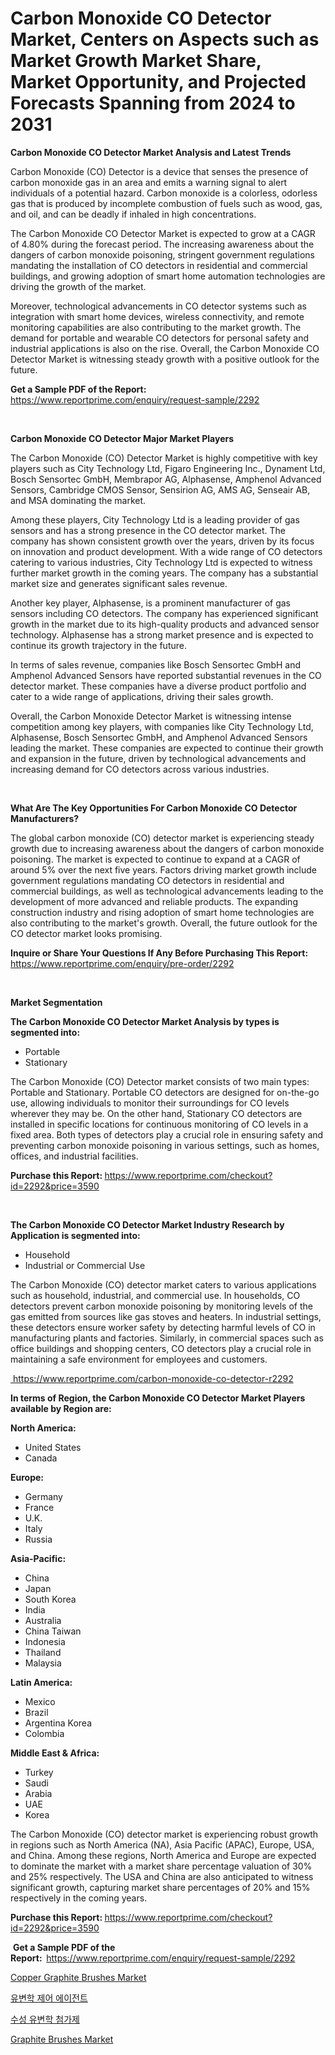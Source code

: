 <p><h1>Carbon Monoxide CO Detector Market, Centers on Aspects such as Market Growth Market Share, Market Opportunity, and Projected Forecasts Spanning from 2024 to 2031</h1></p><p><strong>Carbon Monoxide CO Detector Market Analysis and Latest Trends</strong></p>
<p><p>Carbon Monoxide (CO) Detector is a device that senses the presence of carbon monoxide gas in an area and emits a warning signal to alert individuals of a potential hazard. Carbon monoxide is a colorless, odorless gas that is produced by incomplete combustion of fuels such as wood, gas, and oil, and can be deadly if inhaled in high concentrations.</p><p>The Carbon Monoxide CO Detector Market is expected to grow at a CAGR of 4.80% during the forecast period. The increasing awareness about the dangers of carbon monoxide poisoning, stringent government regulations mandating the installation of CO detectors in residential and commercial buildings, and growing adoption of smart home automation technologies are driving the growth of the market.</p><p>Moreover, technological advancements in CO detector systems such as integration with smart home devices, wireless connectivity, and remote monitoring capabilities are also contributing to the market growth. The demand for portable and wearable CO detectors for personal safety and industrial applications is also on the rise. Overall, the Carbon Monoxide CO Detector Market is witnessing steady growth with a positive outlook for the future.</p></p>
<p><strong>Get a Sample PDF of the Report:&nbsp;</strong> <a href="https://www.reportprime.com/enquiry/request-sample/2292">https://www.reportprime.com/enquiry/request-sample/2292</a></p>
<p>&nbsp;</p>
<p><strong>Carbon Monoxide CO Detector Major Market Players</strong></p>
<p><p>The Carbon Monoxide (CO) Detector Market is highly competitive with key players such as City Technology Ltd, Figaro Engineering Inc., Dynament Ltd, Bosch Sensortec GmbH, Membrapor AG, Alphasense, Amphenol Advanced Sensors, Cambridge CMOS Sensor, Sensirion AG, AMS AG, Senseair AB, and MSA dominating the market.</p><p>Among these players, City Technology Ltd is a leading provider of gas sensors and has a strong presence in the CO detector market. The company has shown consistent growth over the years, driven by its focus on innovation and product development. With a wide range of CO detectors catering to various industries, City Technology Ltd is expected to witness further market growth in the coming years. The company has a substantial market size and generates significant sales revenue.</p><p>Another key player, Alphasense, is a prominent manufacturer of gas sensors including CO detectors. The company has experienced significant growth in the market due to its high-quality products and advanced sensor technology. Alphasense has a strong market presence and is expected to continue its growth trajectory in the future.</p><p>In terms of sales revenue, companies like Bosch Sensortec GmbH and Amphenol Advanced Sensors have reported substantial revenues in the CO detector market. These companies have a diverse product portfolio and cater to a wide range of applications, driving their sales growth.</p><p>Overall, the Carbon Monoxide Detector Market is witnessing intense competition among key players, with companies like City Technology Ltd, Alphasense, Bosch Sensortec GmbH, and Amphenol Advanced Sensors leading the market. These companies are expected to continue their growth and expansion in the future, driven by technological advancements and increasing demand for CO detectors across various industries.</p></p>
<p>&nbsp;</p>
<p><strong>What Are The Key Opportunities For Carbon Monoxide CO Detector Manufacturers?</strong></p>
<p><p>The global carbon monoxide (CO) detector market is experiencing steady growth due to increasing awareness about the dangers of carbon monoxide poisoning. The market is expected to continue to expand at a CAGR of around 5% over the next five years. Factors driving market growth include government regulations mandating CO detectors in residential and commercial buildings, as well as technological advancements leading to the development of more advanced and reliable products. The expanding construction industry and rising adoption of smart home technologies are also contributing to the market's growth. Overall, the future outlook for the CO detector market looks promising.</p></p>
<p><strong>Inquire or Share Your Questions If Any Before Purchasing This Report:</strong> <a href="https://www.reportprime.com/enquiry/pre-order/2292">https://www.reportprime.com/enquiry/pre-order/2292</a></p>
<p>&nbsp;</p>
<p><strong>Market Segmentation</strong></p>
<p><strong>The Carbon Monoxide CO Detector Market Analysis by types is segmented into:</strong></p>
<p><ul><li>Portable</li><li>Stationary</li></ul></p>
<p><p>The Carbon Monoxide (CO) Detector market consists of two main types: Portable and Stationary. Portable CO detectors are designed for on-the-go use, allowing individuals to monitor their surroundings for CO levels wherever they may be. On the other hand, Stationary CO detectors are installed in specific locations for continuous monitoring of CO levels in a fixed area. Both types of detectors play a crucial role in ensuring safety and preventing carbon monoxide poisoning in various settings, such as homes, offices, and industrial facilities.</p></p>
<p><strong>Purchase this Report:&nbsp;</strong><a href="https://www.reportprime.com/checkout?id=2292&price=3590">https://www.reportprime.com/checkout?id=2292&price=3590</a></p>
<p>&nbsp;</p>
<p><strong>The Carbon Monoxide CO Detector Market Industry Research by Application is segmented into:</strong></p>
<p><ul><li>Household</li><li>Industrial or Commercial Use</li></ul></p>
<p><p>The Carbon Monoxide (CO) detector market caters to various applications such as household, industrial, and commercial use. In households, CO detectors prevent carbon monoxide poisoning by monitoring levels of the gas emitted from sources like gas stoves and heaters. In industrial settings, these detectors ensure worker safety by detecting harmful levels of CO in manufacturing plants and factories. Similarly, in commercial spaces such as office buildings and shopping centers, CO detectors play a crucial role in maintaining a safe environment for employees and customers.</p></p>
<p><a href="https://www.reportprime.com/carbon-monoxide-co-detector-r2292">&nbsp;https://www.reportprime.com/carbon-monoxide-co-detector-r2292</a></p>
<p><strong>In terms of Region, the Carbon Monoxide CO Detector Market Players available by Region are:</strong></p>
<p>
    <p> <strong> North America: </strong>
        <ul>
            <li>United States</li>
            <li>Canada</li>
        </ul>
        </p> 
    <p> <strong> Europe: </strong>
        <ul>
            <li>Germany</li>
            <li>France</li>
            <li>U.K.</li>
            <li>Italy</li>
            <li>Russia</li>
        </ul>
        </p> 
    <p> <strong> Asia-Pacific: </strong>
        <ul>
            <li>China</li>
            <li>Japan</li>
            <li>South Korea</li>
            <li>India</li>
            <li>Australia</li>
            <li>China Taiwan</li>
            <li>Indonesia</li>
            <li>Thailand</li>
            <li>Malaysia</li>
        </ul>
        </p> 
    <p> <strong> Latin America: </strong>
        <ul>
            <li>Mexico</li>
            <li>Brazil</li>
            <li>Argentina Korea</li>
            <li>Colombia</li>
        </ul>
        </p> 
    <p> <strong> Middle East & Africa: </strong>
        <ul>
            <li>Turkey</li>
            <li>Saudi</li>
            <li>Arabia</li>
            <li>UAE</li>
            <li>Korea</li>
        </ul>
    </p>
    </p>
<p><p>The Carbon Monoxide (CO) detector market is experiencing robust growth in regions such as North America (NA), Asia Pacific (APAC), Europe, USA, and China. Among these regions, North America and Europe are expected to dominate the market with a market share percentage valuation of 30% and 25% respectively. The USA and China are also anticipated to witness significant growth, capturing market share percentages of 20% and 15% respectively in the coming years.</p></p>
<p><strong>Purchase this Report: </strong><a href="https://www.reportprime.com/checkout?id=2292&price=3590">https://www.reportprime.com/checkout?id=2292&price=3590</a></p>
<p>&nbsp;<strong>Get a Sample PDF of the Report:&nbsp;&nbsp;</strong><a href="https://www.reportprime.com/enquiry/request-sample/2292">https://www.reportprime.com/enquiry/request-sample/2292</a></p>
<p><strong></strong></p>
<p><p><a href="https://github.com/liliskanaya73/Market-Research-Report-List-2/blob/main/copper-graphite-brushes-market.md">Copper Graphite Brushes Market</a></p><p><a href="https://github.com/mofijurk071/Market-Research-Report-List-2/blob/main/3056325102820.md">유변학 제어 에이전트</a></p><p><a href="https://github.com/bunxhcci35271755/Market-Research-Report-List-4/blob/main/1729379102821.md">수성 유변학 첨가제</a></p><p><a href="https://github.com/kmatchooka/Market-Research-Report-List-2/blob/main/graphite-brushes-market.md">Graphite Brushes Market</a></p></p>